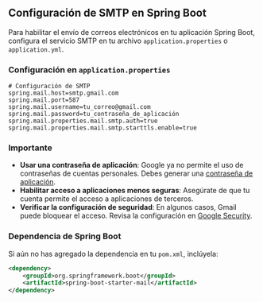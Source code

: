 ## Configuración de SMTP en Spring Boot

Para habilitar el envío de correos electrónicos en tu aplicación Spring Boot, configura el servicio SMTP en tu archivo `application.properties` o `application.yml`.

### Configuración en `application.properties`
```properties
# Configuración de SMTP
spring.mail.host=smtp.gmail.com
spring.mail.port=587
spring.mail.username=tu_correo@gmail.com
spring.mail.password=tu_contraseña_de_aplicación
spring.mail.properties.mail.smtp.auth=true
spring.mail.properties.mail.smtp.starttls.enable=true
```
### Importante
- **Usar una contraseña de aplicación**: Google ya no permite el uso de contraseñas de cuentas personales. Debes generar una [contraseña de aplicación](https://myaccount.google.com/apppasswords).
- **Habilitar acceso a aplicaciones menos seguras**: Asegúrate de que tu cuenta permite el acceso a aplicaciones de terceros.
- **Verificar la configuración de seguridad**: En algunos casos, Gmail puede bloquear el acceso. Revisa la configuración en [Google Security](https://myaccount.google.com/security).

### Dependencia de Spring Boot
Si aún no has agregado la dependencia en tu `pom.xml`, inclúyela:
```xml
<dependency>
    <groupId>org.springframework.boot</groupId>
    <artifactId>spring-boot-starter-mail</artifactId>
</dependency>
```
